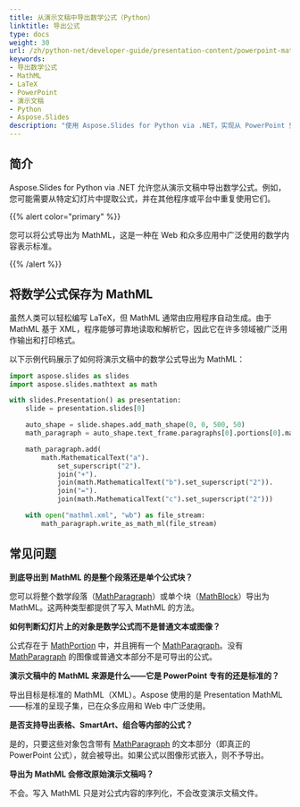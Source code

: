 ```yaml
---
title: 从演示文稿中导出数学公式（Python）
linktitle: 导出公式
type: docs
weight: 30
url: /zh/python-net/developer-guide/presentation-content/powerpoint-math-equations/exporting-math-equations/
keywords:
- 导出数学公式
- MathML
- LaTeX
- PowerPoint
- 演示文稿
- Python
- Aspose.Slides
description: "使用 Aspose.Slides for Python via .NET，实现从 PowerPoint 到 MathML 的无缝导出数学公式——保持格式并提升兼容性。"
---
```


## **简介**

Aspose.Slides for Python via .NET 允许您从演示文稿中导出数学公式。例如，您可能需要从特定幻灯片中提取公式，并在其他程序或平台中重复使用它们。

{{% alert color="primary" %}}

您可以将公式导出为 MathML，这是一种在 Web 和众多应用中广泛使用的数学内容表示标准。

{{% /alert %}}

## **将数学公式保存为 MathML**

虽然人类可以轻松编写 LaTeX，但 MathML 通常由应用程序自动生成。由于 MathML 基于 XML，程序能够可靠地读取和解析它，因此它在许多领域被广泛用作输出和打印格式。

以下示例代码展示了如何将演示文稿中的数学公式导出为 MathML：

```py
import aspose.slides as slides
import aspose.slides.mathtext as math

with slides.Presentation() as presentation:
    slide = presentation.slides[0]

    auto_shape = slide.shapes.add_math_shape(0, 0, 500, 50)
    math_paragraph = auto_shape.text_frame.paragraphs[0].portions[0].math_paragraph

    math_paragraph.add(
        math.MathematicalText("a").
            set_superscript("2").
            join("+").
            join(math.MathematicalText("b").set_superscript("2")).
            join("=").
            join(math.MathematicalText("c").set_superscript("2")))

    with open("mathml.xml", "wb") as file_stream:
        math_paragraph.write_as_math_ml(file_stream)
```

## **常见问题**

**到底导出到 MathML 的是整个段落还是单个公式块？**

您可以将整个数学段落（[MathParagraph](https://reference.aspose.com/slides/python-net/aspose.slides.mathtext/mathparagraph/)）或单个块（[MathBlock](https://reference.aspose.com/slides/python-net/aspose.slides.mathtext/mathblock/)）导出为 MathML。这两种类型都提供了写入 MathML 的方法。

**如何判断幻灯片上的对象是数学公式而不是普通文本或图像？**

公式存在于 [MathPortion](https://reference.aspose.com/slides/python-net/aspose.slides.mathtext/mathportion/) 中，并且拥有一个 [MathParagraph](https://reference.aspose.com/slides/python-net/aspose.slides.mathtext/mathparagraph/)。没有 [MathParagraph](https://reference.aspose.com/slides/python-net/aspose.slides.mathtext/mathparagraph/) 的图像或普通文本部分不是可导出的公式。

**演示文稿中的 MathML 来源是什么——它是 PowerPoint 专有的还是标准的？**

导出目标是标准的 MathML（XML）。Aspose 使用的是 Presentation MathML——标准的呈现子集，已在众多应用和 Web 中广泛使用。

**是否支持导出表格、SmartArt、组合等内部的公式？**

是的，只要这些对象包含带有 [MathParagraph](https://reference.aspose.com/slides/python-net/aspose.slides.mathtext/mathparagraph/) 的文本部分（即真正的 PowerPoint 公式），就会被导出。如果公式以图像形式嵌入，则不予导出。

**导出为 MathML 会修改原始演示文稿吗？**

不会。写入 MathML 只是对公式内容的序列化，不会改变演示文稿文件。